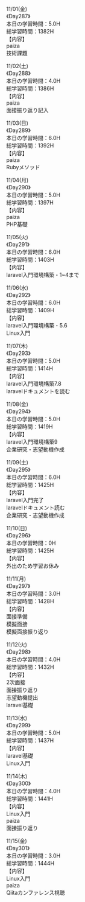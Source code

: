 11/01(金)<br>
《Day287》<br>
本日の学習時間：5.0H<br>
総学習時間：1382H<br>
【内容】<br>
paiza<br>
技術課題<br>

11/02(土)<br>
《Day288》<br>
本日の学習時間：4.0H<br>
総学習時間：1386H<br>
【内容】<br>
paiza<br>
面接振り返り記入<br>

11/03(日)<br>
《Day289》<br>
本日の学習時間：6.0H<br>
総学習時間：1392H<br>
【内容】<br>
paiza<br>
Rubyメソッド<br>

11/04(月)<br>
《Day290》<br>
本日の学習時間：5.0H<br>
総学習時間：1397H<br>
【内容】<br>
paiza<br>
PHP基礎<br>

11/05(火)<br>
《Day291》<br>
本日の学習時間：6.0H<br>
総学習時間：1403H<br>
【内容】<br>
laravel入門環境構築・1~4まで<br>

11/06(水)<br>
《Day292》<br>
本日の学習時間：6.0H<br>
総学習時間：1409H<br>
【内容】<br>
laravel入門環境構築・5.6<br>
Linux入門<br>

11/07(木)<br>
《Day293》<br>
本日の学習時間：5.0H<br>
総学習時間：1414H<br>
【内容】<br>
laravel入門環境構築7.8<br>
laravelドキュメントを読む<br>

11/08(金)<br>
《Day294》<br>
本日の学習時間：5.0H<br>
総学習時間：1419H<br>
【内容】<br>
laravel入門環境構築9<br>
企業研究・志望動機作成<br>

11/09(土)<br>
《Day295》<br>
本日の学習時間：6.0H<br>
総学習時間：1425H<br>
【内容】<br>
laravel入門完了<br>
laravelドキュメント読む<br>
企業研究・志望動機作成<br>

11/10(日)<br>
《Day296》<br>
本日の学習時間：0H<br>
総学習時間：1425H<br>
【内容】<br>
外出のため学習お休み<br>

11/11(月)<br>
《Day297》<br>
本日の学習時間：3.0H<br>
総学習時間：1428H<br>
【内容】<br>
面接準備<br>
模擬面接<br>
模擬面接振り返り<br>

11/12(火)<br>
《Day298》<br>
本日の学習時間：4.0H<br>
総学習時間：1432H<br>
【内容】<br>
2次面接<br>
面接振り返り<br>
志望動機提出<br>
laravel基礎<br>

11/13(水)<br>
《Day299》<br>
本日の学習時間：5.0H<br>
総学習時間：1437H<br>
【内容】<br>
laravel基礎<br>
Linux入門<br>

11/14(木)<br>
《Day300》<br>
本日の学習時間：4.0H<br>
総学習時間：1441H<br>
【内容】<br>
Linux入門<br>
paiza<br>
面接振り返り<br>

11/15(金)<br>
《Day301》<br>
本日の学習時間：3.0H<br>
総学習時間：1444H<br>
【内容】<br>
Linux入門<br>
paiza<br>
Qiitaカンファレンス視聴<br>


